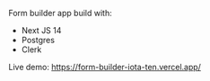 Form builder app build with:

- Next JS 14
- Postgres
- Clerk

Live demo: https://form-builder-iota-ten.vercel.app/